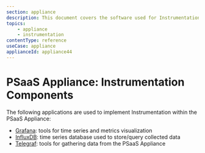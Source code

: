 ```yaml
---
section: appliance
description: This document covers the software used for Instrumentation.
topics:
    - appliance
    - instrumentation
contentType: reference
useCase: appliance
applianceId: appliance44
---
```


# PSaaS Appliance: Instrumentation Components

The following applications are used to implement Instrumentation within the PSaaS Appliance:

* [Grafana](http://grafana.org/): tools for time series and metrics visualization
* [InfluxDB](https://www.influxdata.com/time-series-platform/influxdb/): time series database used to store/query collected data  
* [Telegraf](https://www.influxdata.com/time-series-platform/telegraf/): tools for gathering data from the PSaaS Appliance
